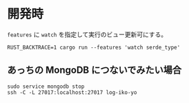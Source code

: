 # 開発時

`features` に `watch` を指定して実行のビュー更新可にする。

```
RUST_BACKTRACE=1 cargo run --features 'watch serde_type'
```

## あっちの MongoDB につないでみたい場合

```
sudo service mongodb stop
ssh -C -L 27017:localhost:27017 log-iko-yo
```
